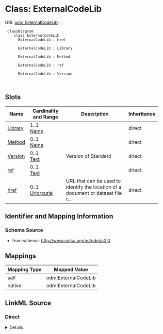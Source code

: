 # Class: ExternalCodeLib



URI: [odm:ExternalCodeLib](http://www.cdisc.org/ns/odm/v2.0/ExternalCodeLib)



```mermaid
 classDiagram
    class ExternalCodeLib
      ExternalCodeLib : href
        
      ExternalCodeLib : Library
        
      ExternalCodeLib : Method
        
      ExternalCodeLib : ref
        
      ExternalCodeLib : Version
        
      
```




<!-- no inheritance hierarchy -->


## Slots

| Name | Cardinality and Range | Description | Inheritance |
| ---  | --- | --- | --- |
| [Library](Library.md) | 1..1 <br/> [Name](Name.md) |  | direct |
| [Method](Method.md) | 0..1 <br/> [Name](Name.md) |  | direct |
| [Version](Version.md) | 0..1 <br/> [Text](Text.md) | Version of Standard | direct |
| [ref](ref.md) | 0..1 <br/> [Text](Text.md) |  | direct |
| [href](href.md) | 0..1 <br/> [Uriorcurie](Uriorcurie.md) | URL that can be used to identify the location of a document or dataset file r... | direct |









## Identifier and Mapping Information







### Schema Source


* from schema: http://www.cdisc.org/ns/odm/v2.0





## Mappings

| Mapping Type | Mapped Value |
| ---  | ---  |
| self | odm:ExternalCodeLib |
| native | odm:ExternalCodeLib |





## LinkML Source

<!-- TODO: investigate https://stackoverflow.com/questions/37606292/how-to-create-tabbed-code-blocks-in-mkdocs-or-sphinx -->

### Direct

<details>
```yaml
name: ExternalCodeLib
from_schema: http://www.cdisc.org/ns/odm/v2.0
slots:
- Library
- Method
- Version
- ref
- href
slot_usage:
  Library:
    name: Library
    domain_of:
    - ExternalCodeLib
    range: name
    required: true
  Method:
    name: Method
    domain_of:
    - ExternalCodeLib
    range: name
    required: false
  Version:
    name: Version
    domain_of:
    - ExternalCodeList
    - ExternalCodeLib
    - Standard
    range: text
    required: false
  ref:
    name: ref
    domain_of:
    - ExternalCodeList
    - ExternalCodeLib
    range: text
    required: false
  href:
    name: href
    domain_of:
    - leaf
    - Include
    - ExternalCodeList
    - ExternalCodeLib
    - Image
    - Coding
    range: uriorcurie
    required: false
class_uri: odm:ExternalCodeLib

```
</details>

### Induced

<details>
```yaml
name: ExternalCodeLib
from_schema: http://www.cdisc.org/ns/odm/v2.0
slot_usage:
  Library:
    name: Library
    domain_of:
    - ExternalCodeLib
    range: name
    required: true
  Method:
    name: Method
    domain_of:
    - ExternalCodeLib
    range: name
    required: false
  Version:
    name: Version
    domain_of:
    - ExternalCodeList
    - ExternalCodeLib
    - Standard
    range: text
    required: false
  ref:
    name: ref
    domain_of:
    - ExternalCodeList
    - ExternalCodeLib
    range: text
    required: false
  href:
    name: href
    domain_of:
    - leaf
    - Include
    - ExternalCodeList
    - ExternalCodeLib
    - Image
    - Coding
    range: uriorcurie
    required: false
attributes:
  Library:
    name: Library
    from_schema: http://www.cdisc.org/ns/odm/v2.0
    rank: 1000
    alias: Library
    owner: ExternalCodeLib
    domain_of:
    - ExternalCodeLib
    range: name
    required: true
  Method:
    name: Method
    from_schema: http://www.cdisc.org/ns/odm/v2.0
    rank: 1000
    alias: Method
    owner: ExternalCodeLib
    domain_of:
    - ExternalCodeLib
    range: name
    required: false
  Version:
    name: Version
    description: Version of Standard.
    from_schema: http://www.cdisc.org/ns/odm/v2.0
    rank: 1000
    alias: Version
    owner: ExternalCodeLib
    domain_of:
    - ExternalCodeList
    - ExternalCodeLib
    - Standard
    range: text
    required: false
  ref:
    name: ref
    from_schema: http://www.cdisc.org/ns/odm/v2.0
    rank: 1000
    alias: ref
    owner: ExternalCodeLib
    domain_of:
    - ExternalCodeList
    - ExternalCodeLib
    range: text
    required: false
  href:
    name: href
    description: URL that can be used to identify the location of a document or dataset
      file relative to the folder containing the ODM file.
    from_schema: http://www.cdisc.org/ns/odm/v2.0
    rank: 1000
    alias: href
    owner: ExternalCodeLib
    domain_of:
    - leaf
    - Include
    - ExternalCodeList
    - ExternalCodeLib
    - Image
    - Coding
    range: uriorcurie
    required: false
class_uri: odm:ExternalCodeLib

```
</details>